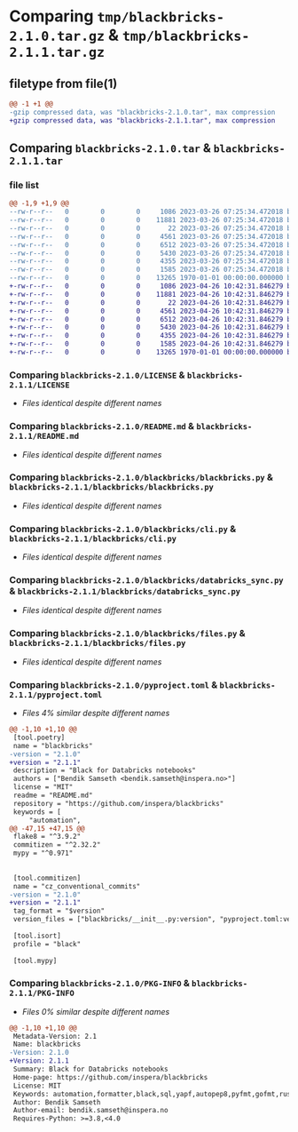 # Comparing `tmp/blackbricks-2.1.0.tar.gz` & `tmp/blackbricks-2.1.1.tar.gz`

## filetype from file(1)

```diff
@@ -1 +1 @@
-gzip compressed data, was "blackbricks-2.1.0.tar", max compression
+gzip compressed data, was "blackbricks-2.1.1.tar", max compression
```

## Comparing `blackbricks-2.1.0.tar` & `blackbricks-2.1.1.tar`

### file list

```diff
@@ -1,9 +1,9 @@
--rw-r--r--   0        0        0     1086 2023-03-26 07:25:34.472018 blackbricks-2.1.0/LICENSE
--rw-r--r--   0        0        0    11881 2023-03-26 07:25:34.472018 blackbricks-2.1.0/README.md
--rw-r--r--   0        0        0       22 2023-03-26 07:25:34.472018 blackbricks-2.1.0/blackbricks/__init__.py
--rw-r--r--   0        0        0     4561 2023-03-26 07:25:34.472018 blackbricks-2.1.0/blackbricks/blackbricks.py
--rw-r--r--   0        0        0     6512 2023-03-26 07:25:34.472018 blackbricks-2.1.0/blackbricks/cli.py
--rw-r--r--   0        0        0     5430 2023-03-26 07:25:34.472018 blackbricks-2.1.0/blackbricks/databricks_sync.py
--rw-r--r--   0        0        0     4355 2023-03-26 07:25:34.472018 blackbricks-2.1.0/blackbricks/files.py
--rw-r--r--   0        0        0     1585 2023-03-26 07:25:34.472018 blackbricks-2.1.0/pyproject.toml
--rw-r--r--   0        0        0    13265 1970-01-01 00:00:00.000000 blackbricks-2.1.0/PKG-INFO
+-rw-r--r--   0        0        0     1086 2023-04-26 10:42:31.846279 blackbricks-2.1.1/LICENSE
+-rw-r--r--   0        0        0    11881 2023-04-26 10:42:31.846279 blackbricks-2.1.1/README.md
+-rw-r--r--   0        0        0       22 2023-04-26 10:42:31.846279 blackbricks-2.1.1/blackbricks/__init__.py
+-rw-r--r--   0        0        0     4561 2023-04-26 10:42:31.846279 blackbricks-2.1.1/blackbricks/blackbricks.py
+-rw-r--r--   0        0        0     6512 2023-04-26 10:42:31.846279 blackbricks-2.1.1/blackbricks/cli.py
+-rw-r--r--   0        0        0     5430 2023-04-26 10:42:31.846279 blackbricks-2.1.1/blackbricks/databricks_sync.py
+-rw-r--r--   0        0        0     4355 2023-04-26 10:42:31.846279 blackbricks-2.1.1/blackbricks/files.py
+-rw-r--r--   0        0        0     1585 2023-04-26 10:42:31.846279 blackbricks-2.1.1/pyproject.toml
+-rw-r--r--   0        0        0    13265 1970-01-01 00:00:00.000000 blackbricks-2.1.1/PKG-INFO
```

### Comparing `blackbricks-2.1.0/LICENSE` & `blackbricks-2.1.1/LICENSE`

 * *Files identical despite different names*

### Comparing `blackbricks-2.1.0/README.md` & `blackbricks-2.1.1/README.md`

 * *Files identical despite different names*

### Comparing `blackbricks-2.1.0/blackbricks/blackbricks.py` & `blackbricks-2.1.1/blackbricks/blackbricks.py`

 * *Files identical despite different names*

### Comparing `blackbricks-2.1.0/blackbricks/cli.py` & `blackbricks-2.1.1/blackbricks/cli.py`

 * *Files identical despite different names*

### Comparing `blackbricks-2.1.0/blackbricks/databricks_sync.py` & `blackbricks-2.1.1/blackbricks/databricks_sync.py`

 * *Files identical despite different names*

### Comparing `blackbricks-2.1.0/blackbricks/files.py` & `blackbricks-2.1.1/blackbricks/files.py`

 * *Files identical despite different names*

### Comparing `blackbricks-2.1.0/pyproject.toml` & `blackbricks-2.1.1/pyproject.toml`

 * *Files 4% similar despite different names*

```diff
@@ -1,10 +1,10 @@
 [tool.poetry]
 name = "blackbricks"
-version = "2.1.0"
+version = "2.1.1"
 description = "Black for Databricks notebooks"
 authors = ["Bendik Samseth <bendik.samseth@inspera.no>"]
 license = "MIT"
 readme = "README.md"
 repository = "https://github.com/inspera/blackbricks"
 keywords = [
     "automation",
@@ -47,15 +47,15 @@
 flake8 = "^3.9.2"
 commitizen = "^2.32.2"
 mypy = "^0.971"
 
 
 [tool.commitizen]
 name = "cz_conventional_commits"
-version = "2.1.0"
+version = "2.1.1"
 tag_format = "$version"
 version_files = ["blackbricks/__init__.py:version", "pyproject.toml:version"]
 
 [tool.isort]
 profile = "black"
 
 [tool.mypy]
```

### Comparing `blackbricks-2.1.0/PKG-INFO` & `blackbricks-2.1.1/PKG-INFO`

 * *Files 0% similar despite different names*

```diff
@@ -1,10 +1,10 @@
 Metadata-Version: 2.1
 Name: blackbricks
-Version: 2.1.0
+Version: 2.1.1
 Summary: Black for Databricks notebooks
 Home-page: https://github.com/inspera/blackbricks
 License: MIT
 Keywords: automation,formatter,black,sql,yapf,autopep8,pyfmt,gofmt,rustfmt
 Author: Bendik Samseth
 Author-email: bendik.samseth@inspera.no
 Requires-Python: >=3.8,<4.0
```

